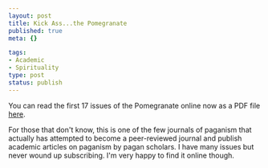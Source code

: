 ```yaml
--- 
layout: post
title: Kick Ass...the Pomegranate
published: true
meta: {}

tags: 
- Academic
- Spirituality
type: post
status: publish
---
```

You can read the first 17 issues of the Pomegranate online now as a PDF file <a href="http://www.uscolo.edu/natrel/pom/backissues.html">here</a>.

For those that don't know, this is one of the few journals of paganism that actually has attempted to become a peer-reviewed journal and publish academic articles on paganism by pagan scholars. I have many issues but never wound up subscribing. I'm very happy to find it online though.
